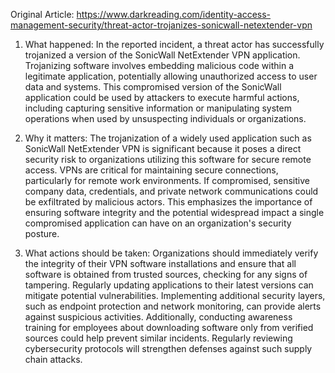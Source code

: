 Original Article: https://www.darkreading.com/identity-access-management-security/threat-actor-trojanizes-sonicwall-netextender-vpn

1) What happened:
In the reported incident, a threat actor has successfully trojanized a version of the SonicWall NetExtender VPN application. Trojanizing software involves embedding malicious code within a legitimate application, potentially allowing unauthorized access to user data and systems. This compromised version of the SonicWall application could be used by attackers to execute harmful actions, including capturing sensitive information or manipulating system operations when used by unsuspecting individuals or organizations.

2) Why it matters:
The trojanization of a widely used application such as SonicWall NetExtender VPN is significant because it poses a direct security risk to organizations utilizing this software for secure remote access. VPNs are critical for maintaining secure connections, particularly for remote work environments. If compromised, sensitive company data, credentials, and private network communications could be exfiltrated by malicious actors. This emphasizes the importance of ensuring software integrity and the potential widespread impact a single compromised application can have on an organization's security posture.

3) What actions should be taken:
Organizations should immediately verify the integrity of their VPN software installations and ensure that all software is obtained from trusted sources, checking for any signs of tampering. Regularly updating applications to their latest versions can mitigate potential vulnerabilities. Implementing additional security layers, such as endpoint protection and network monitoring, can provide alerts against suspicious activities. Additionally, conducting awareness training for employees about downloading software only from verified sources could help prevent similar incidents. Regularly reviewing cybersecurity protocols will strengthen defenses against such supply chain attacks.